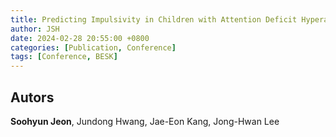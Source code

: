 ```yaml
---
title: Predicting Impulsivity in Children with Attention Deficit Hyperactivity Disorder using Parallel Independent Component Analysis
author: JSH
date: 2024-02-28 20:55:00 +0800
categories: [Publication, Conference]
tags: [Conference, BESK]
---
```


## Autors
**Soohyun Jeon**, Jundong Hwang, Jae-Eon Kang, Jong-Hwan Lee
